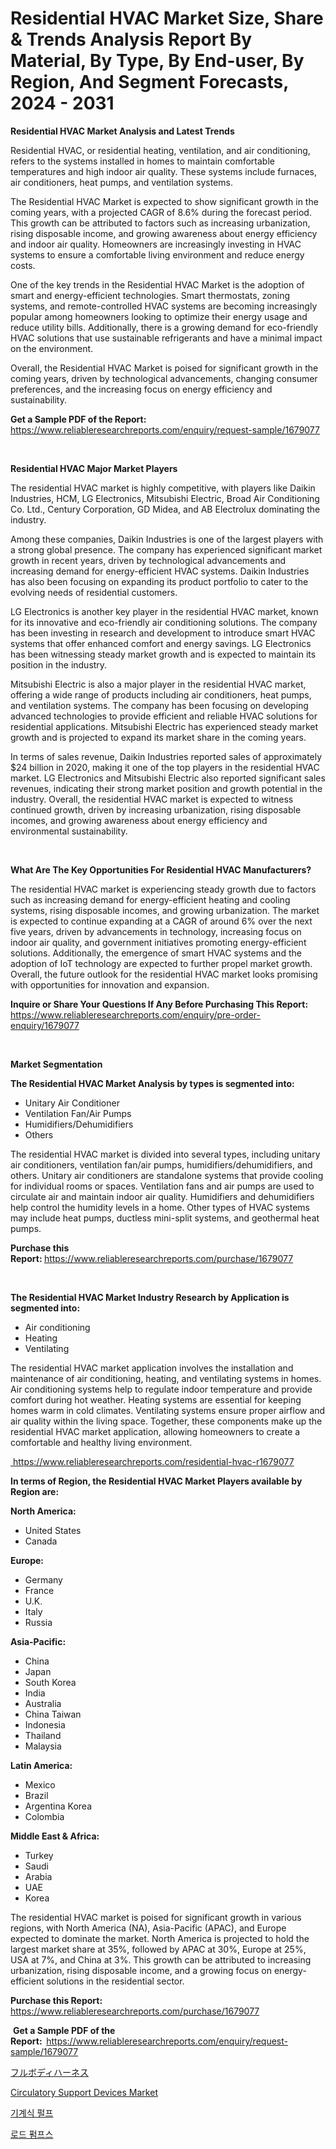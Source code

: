 <p><h1>Residential HVAC Market Size, Share & Trends Analysis Report By Material, By Type, By End-user, By Region, And Segment Forecasts, 2024 - 2031</h1></p><p><strong>Residential HVAC Market Analysis and Latest Trends</strong></p>
<p><p>Residential HVAC, or residential heating, ventilation, and air conditioning, refers to the systems installed in homes to maintain comfortable temperatures and high indoor air quality. These systems include furnaces, air conditioners, heat pumps, and ventilation systems.</p><p>The Residential HVAC Market is expected to show significant growth in the coming years, with a projected CAGR of 8.6% during the forecast period. This growth can be attributed to factors such as increasing urbanization, rising disposable income, and growing awareness about energy efficiency and indoor air quality. Homeowners are increasingly investing in HVAC systems to ensure a comfortable living environment and reduce energy costs.</p><p>One of the key trends in the Residential HVAC Market is the adoption of smart and energy-efficient technologies. Smart thermostats, zoning systems, and remote-controlled HVAC systems are becoming increasingly popular among homeowners looking to optimize their energy usage and reduce utility bills. Additionally, there is a growing demand for eco-friendly HVAC solutions that use sustainable refrigerants and have a minimal impact on the environment.</p><p>Overall, the Residential HVAC Market is poised for significant growth in the coming years, driven by technological advancements, changing consumer preferences, and the increasing focus on energy efficiency and sustainability.</p></p>
<p><strong>Get a Sample PDF of the Report:&nbsp;</strong> <a href="https://www.reliableresearchreports.com/enquiry/request-sample/1679077">https://www.reliableresearchreports.com/enquiry/request-sample/1679077</a></p>
<p>&nbsp;</p>
<p><strong>Residential HVAC Major Market Players</strong></p>
<p><p>The residential HVAC market is highly competitive, with players like Daikin Industries, HCM, LG Electronics, Mitsubishi Electric, Broad Air Conditioning Co. Ltd., Century Corporation, GD Midea, and AB Electrolux dominating the industry. </p><p>Among these companies, Daikin Industries is one of the largest players with a strong global presence. The company has experienced significant market growth in recent years, driven by technological advancements and increasing demand for energy-efficient HVAC systems. Daikin Industries has also been focusing on expanding its product portfolio to cater to the evolving needs of residential customers.</p><p>LG Electronics is another key player in the residential HVAC market, known for its innovative and eco-friendly air conditioning solutions. The company has been investing in research and development to introduce smart HVAC systems that offer enhanced comfort and energy savings. LG Electronics has been witnessing steady market growth and is expected to maintain its position in the industry.</p><p>Mitsubishi Electric is also a major player in the residential HVAC market, offering a wide range of products including air conditioners, heat pumps, and ventilation systems. The company has been focusing on developing advanced technologies to provide efficient and reliable HVAC solutions for residential applications. Mitsubishi Electric has experienced steady market growth and is projected to expand its market share in the coming years.</p><p>In terms of sales revenue, Daikin Industries reported sales of approximately $24 billion in 2020, making it one of the top players in the residential HVAC market. LG Electronics and Mitsubishi Electric also reported significant sales revenues, indicating their strong market position and growth potential in the industry. Overall, the residential HVAC market is expected to witness continued growth, driven by increasing urbanization, rising disposable incomes, and growing awareness about energy efficiency and environmental sustainability.</p></p>
<p>&nbsp;</p>
<p><strong>What Are The Key Opportunities For Residential HVAC Manufacturers?</strong></p>
<p><p>The residential HVAC market is experiencing steady growth due to factors such as increasing demand for energy-efficient heating and cooling systems, rising disposable incomes, and growing urbanization. The market is expected to continue expanding at a CAGR of around 6% over the next five years, driven by advancements in technology, increasing focus on indoor air quality, and government initiatives promoting energy-efficient solutions. Additionally, the emergence of smart HVAC systems and the adoption of IoT technology are expected to further propel market growth. Overall, the future outlook for the residential HVAC market looks promising with opportunities for innovation and expansion.</p></p>
<p><strong>Inquire or Share Your Questions If Any Before Purchasing This Report:</strong> <a href="https://www.reliableresearchreports.com/enquiry/pre-order-enquiry/1679077">https://www.reliableresearchreports.com/enquiry/pre-order-enquiry/1679077</a></p>
<p>&nbsp;</p>
<p><strong>Market Segmentation</strong></p>
<p><strong>The Residential HVAC Market Analysis by types is segmented into:</strong></p>
<p><ul><li>Unitary Air Conditioner</li><li>Ventilation Fan/Air Pumps</li><li>Humidifiers/Dehumidifiers</li><li>Others</li></ul></p>
<p><p>The residential HVAC market is divided into several types, including unitary air conditioners, ventilation fan/air pumps, humidifiers/dehumidifiers, and others. Unitary air conditioners are standalone systems that provide cooling for individual rooms or spaces. Ventilation fans and air pumps are used to circulate air and maintain indoor air quality. Humidifiers and dehumidifiers help control the humidity levels in a home. Other types of HVAC systems may include heat pumps, ductless mini-split systems, and geothermal heat pumps.</p></p>
<p><strong>Purchase this Report:&nbsp;</strong><a href="https://www.reliableresearchreports.com/purchase/1679077">https://www.reliableresearchreports.com/purchase/1679077</a></p>
<p>&nbsp;</p>
<p><strong>The Residential HVAC Market Industry Research by Application is segmented into:</strong></p>
<p><ul><li>Air conditioning</li><li>Heating</li><li>Ventilating</li></ul></p>
<p><p>The residential HVAC market application involves the installation and maintenance of air conditioning, heating, and ventilating systems in homes. Air conditioning systems help to regulate indoor temperature and provide comfort during hot weather. Heating systems are essential for keeping homes warm in cold climates. Ventilating systems ensure proper airflow and air quality within the living space. Together, these components make up the residential HVAC market application, allowing homeowners to create a comfortable and healthy living environment.</p></p>
<p><a href="https://www.reliableresearchreports.com/residential-hvac-r1679077">&nbsp;https://www.reliableresearchreports.com/residential-hvac-r1679077</a></p>
<p><strong>In terms of Region, the Residential HVAC Market Players available by Region are:</strong></p>
<p>
    <p> <strong> North America: </strong>
        <ul>
            <li>United States</li>
            <li>Canada</li>
        </ul>
        </p> 
    <p> <strong> Europe: </strong>
        <ul>
            <li>Germany</li>
            <li>France</li>
            <li>U.K.</li>
            <li>Italy</li>
            <li>Russia</li>
        </ul>
        </p> 
    <p> <strong> Asia-Pacific: </strong>
        <ul>
            <li>China</li>
            <li>Japan</li>
            <li>South Korea</li>
            <li>India</li>
            <li>Australia</li>
            <li>China Taiwan</li>
            <li>Indonesia</li>
            <li>Thailand</li>
            <li>Malaysia</li>
        </ul>
        </p> 
    <p> <strong> Latin America: </strong>
        <ul>
            <li>Mexico</li>
            <li>Brazil</li>
            <li>Argentina Korea</li>
            <li>Colombia</li>
        </ul>
        </p> 
    <p> <strong> Middle East & Africa: </strong>
        <ul>
            <li>Turkey</li>
            <li>Saudi</li>
            <li>Arabia</li>
            <li>UAE</li>
            <li>Korea</li>
        </ul>
    </p>
    </p>
<p><p>The residential HVAC market is poised for significant growth in various regions, with North America (NA), Asia-Pacific (APAC), and Europe expected to dominate the market. North America is projected to hold the largest market share at 35%, followed by APAC at 30%, Europe at 25%, USA at 7%, and China at 3%. This growth can be attributed to increasing urbanization, rising disposable income, and a growing focus on energy-efficient solutions in the residential sector.</p></p>
<p><strong>Purchase this Report: </strong><a href="https://www.reliableresearchreports.com/purchase/1679077">https://www.reliableresearchreports.com/purchase/1679077</a></p>
<p>&nbsp;<strong>Get a Sample PDF of the Report:&nbsp;&nbsp;</strong><a href="https://www.reliableresearchreports.com/enquiry/request-sample/1679077">https://www.reliableresearchreports.com/enquiry/request-sample/1679077</a></p>
<p><strong></strong></p>
<p><p><a href="https://medium.com/@fosterfahey38/%E3%83%95%E3%83%AB%E3%83%9C%E3%83%87%E3%82%A3%E3%83%8F%E3%83%BC%E3%83%8D%E3%82%B9%E5%B8%82%E5%A0%B4%E5%88%86%E6%9E%90-%E3%81%9D%E3%81%AEcagr-%E5%B8%82%E5%A0%B4%E3%82%BB%E3%82%B0%E3%83%A1%E3%83%B3%E3%83%86%E3%83%BC%E3%82%B7%E3%83%A7%E3%83%B3-%E3%81%9D%E3%81%97%E3%81%A6%E3%82%B0%E3%83%AD%E3%83%BC%E3%83%90%E3%83%AB%E7%94%A3%E6%A5%AD%E6%A6%82%E8%A6%81-607dc35ae60d">フルボディハーネス</a></p><p><a href="https://github.com/Whitneyboyettebo9kiw7yr13/Market-Research-Report-List-2/blob/main/circulatory-support-devices-market.md">Circulatory Support Devices Market</a></p><p><a href="https://github.com/sammyUltyylrich9067856/Market-Research-Report-List-1/blob/main/656578719112.md">기계식 펄프</a></p><p><a href="https://github.com/Elenrrera7685/Market-Research-Report-List-1/blob/main/736529019111.md">로드 펌프스</a></p></p>